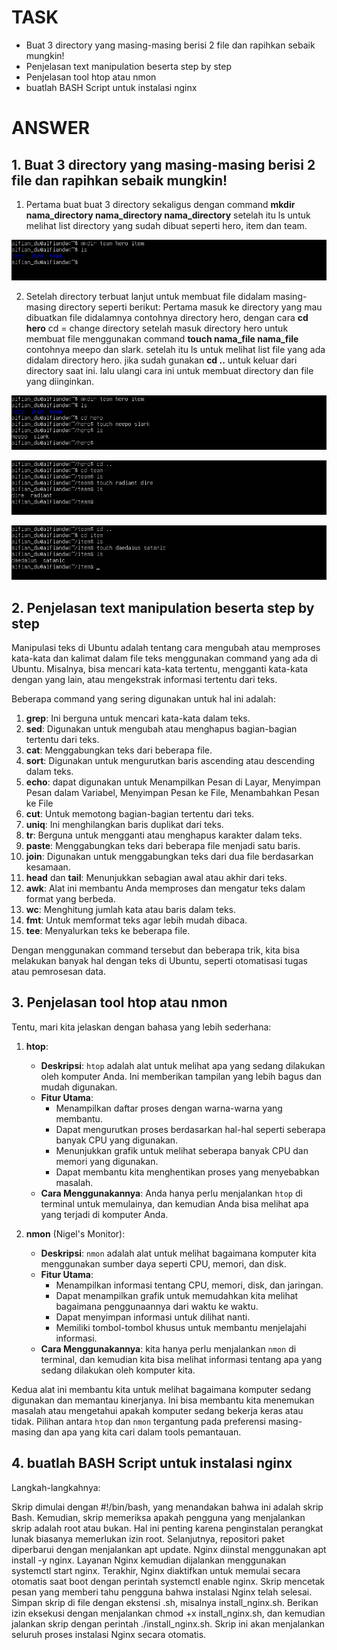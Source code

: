 # TASK
- Buat 3 directory yang masing-masing berisi 2 file dan rapihkan sebaik mungkin!
- Penjelasan text manipulation beserta step by step
- Penjelasan tool htop atau nmon
- buatlah BASH Script untuk instalasi nginx

# ANSWER
## 1. Buat 3 directory yang masing-masing berisi 2 file dan rapihkan sebaik mungkin!
1. Pertama buat buat 3 directory sekaligus dengan command **mkdir nama_directory nama_directory nama_directory** setelah itu ls untuk melihat list directory yang sudah dibuat seperti hero, item dan team.

![alt text](https://github.com/aanalff/Task-Photo/blob/main/22.1.png?raw=true)

2. Setelah directory terbuat lanjut untuk membuat file didalam masing-masing directory seperti berikut:
Pertama masuk ke directory yang mau dibuatkan file didalamnya contohnya directory hero, dengan cara **cd hero** cd = change directory
setelah masuk directory hero untuk membuat file menggunakan command **touch nama_file nama_file** contohnya meepo dan slark. setelah itu ls untuk melihat list file yang ada didalam directory hero. jika sudah gunakan **cd ..** untuk keluar dari directory saat ini. lalu ulangi cara ini untuk membuat directory dan file yang diinginkan.
 
![alt text](https://github.com/aanalff/Task-Photo/blob/main/22.2.png?raw=true)

![alt text](https://github.com/aanalff/Task-Photo/blob/main/22.3.png?raw=true)

![alt text](https://github.com/aanalff/Task-Photo/blob/main/22.4.png?raw=true)


## 2. Penjelasan text manipulation beserta step by step

Manipulasi teks di Ubuntu adalah tentang cara mengubah atau memproses kata-kata dan kalimat dalam file teks menggunakan command yang ada di Ubuntu. Misalnya, bisa mencari kata-kata tertentu, mengganti kata-kata dengan yang lain, atau mengekstrak informasi tertentu dari teks.

Beberapa command yang sering digunakan untuk hal ini adalah:

1. **grep**: Ini berguna untuk mencari kata-kata dalam teks.
2. **sed**: Digunakan untuk mengubah atau menghapus bagian-bagian tertentu dari teks.
3. **cat**: Menggabungkan teks dari beberapa file.
4. **sort**: Digunakan untuk mengurutkan baris ascending atau descending dalam teks.
5. **echo**: dapat digunakan untuk Menampilkan Pesan di Layar, Menyimpan Pesan dalam Variabel, Menyimpan Pesan ke File, Menambahkan Pesan ke File
6. **cut**: Untuk memotong bagian-bagian tertentu dari teks.
7. **uniq**: Ini menghilangkan baris duplikat dari teks.
8. **tr**: Berguna untuk mengganti atau menghapus karakter dalam teks.
9. **paste**: Menggabungkan teks dari beberapa file menjadi satu baris.
10. **join**: Digunakan untuk menggabungkan teks dari dua file berdasarkan kesamaan.
11. **head** dan **tail**: Menunjukkan sebagian awal atau akhir dari teks.
12. **awk**: Alat ini membantu Anda memproses dan mengatur teks dalam format yang berbeda.
13. **wc**: Menghitung jumlah kata atau baris dalam teks.
14. **fmt**: Untuk memformat teks agar lebih mudah dibaca.
15. **tee**: Menyalurkan teks ke beberapa file.

Dengan menggunakan command tersebut dan beberapa trik, kita bisa melakukan banyak hal dengan teks di Ubuntu, seperti otomatisasi tugas atau pemrosesan data.

## 3. Penjelasan tool htop atau nmon

Tentu, mari kita jelaskan dengan bahasa yang lebih sederhana:

1. **htop**:
   - **Deskripsi**: `htop` adalah alat untuk melihat apa yang sedang dilakukan oleh komputer Anda. Ini memberikan tampilan yang lebih bagus dan mudah digunakan.
   - **Fitur Utama**:
     - Menampilkan daftar proses dengan warna-warna yang membantu.
     - Dapat mengurutkan proses berdasarkan hal-hal seperti seberapa banyak CPU yang digunakan.
     - Menunjukkan grafik untuk melihat seberapa banyak CPU dan memori yang digunakan.
     - Dapat membantu kita menghentikan proses yang menyebabkan masalah.
   - **Cara Menggunakannya**: Anda hanya perlu menjalankan `htop` di terminal untuk memulainya, dan kemudian Anda bisa melihat apa yang terjadi di komputer Anda.

2. **nmon** (Nigel's Monitor):
   - **Deskripsi**: `nmon` adalah alat untuk melihat bagaimana komputer kita menggunakan sumber daya seperti CPU, memori, dan disk.
   - **Fitur Utama**:
     - Menampilkan informasi tentang CPU, memori, disk, dan jaringan.
     - Dapat menampilkan grafik untuk memudahkan kita melihat bagaimana penggunaannya dari waktu ke waktu.
     - Dapat menyimpan informasi untuk dilihat nanti.
     - Memiliki tombol-tombol khusus untuk membantu menjelajahi informasi.
   - **Cara Menggunakannya**: kita hanya perlu menjalankan `nmon` di terminal, dan kemudian kita bisa melihat informasi tentang apa yang sedang dilakukan oleh komputer kita.

Kedua alat ini membantu kita untuk melihat bagaimana komputer sedang digunakan dan memantau kinerjanya. Ini bisa membantu kita menemukan masalah atau mengetahui apakah komputer sedang bekerja keras atau tidak. Pilihan antara `htop` dan `nmon` tergantung pada preferensi masing-masing dan apa yang kita cari dalam tools pemantauan.

## 4. buatlah BASH Script untuk instalasi nginx

Langkah-langkahnya:

Skrip dimulai dengan #!/bin/bash, yang menandakan bahwa ini adalah skrip Bash.
Kemudian, skrip memeriksa apakah pengguna yang menjalankan skrip adalah root atau bukan. Hal ini penting karena penginstalan perangkat lunak biasanya memerlukan izin root.
Selanjutnya, repositori paket diperbarui dengan menjalankan apt update.
Nginx diinstal menggunakan apt install -y nginx.
Layanan Nginx kemudian dijalankan menggunakan systemctl start nginx.
Terakhir, Nginx diaktifkan untuk memulai secara otomatis saat boot dengan perintah systemctl enable nginx.
Skrip mencetak pesan yang memberi tahu pengguna bahwa instalasi Nginx telah selesai.
Simpan skrip di file dengan ekstensi .sh, misalnya install_nginx.sh. Berikan izin eksekusi dengan menjalankan chmod +x install_nginx.sh, dan kemudian jalankan skrip dengan perintah ./install_nginx.sh. Skrip ini akan menjalankan seluruh proses instalasi Nginx secara otomatis.




